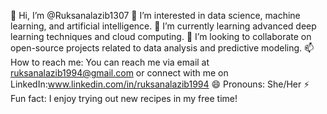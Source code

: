 👋 Hi, I’m @Ruksanalazib1307
👀 I’m interested in data science, machine learning, and artificial intelligence.
🌱 I’m currently learning advanced deep learning techniques and cloud computing.
💞️ I’m looking to collaborate on open-source projects related to data analysis and predictive modeling.
📫 How to reach me: You can reach me via email at ruksanalazib1994@gmail.com or connect with me on LinkedIn:www.linkedin.com/in/ruksanalazib1994
😄 Pronouns: She/Her
⚡ Fun fact: I enjoy trying out new recipes in my free time!


<!---
Ruksanalazib1307/Ruksanalazib1307 is a ✨ special ✨ repository because its `README.md` (this file) appears on your GitHub profile.
You can click the Preview link to take a look at your changes.
--->
